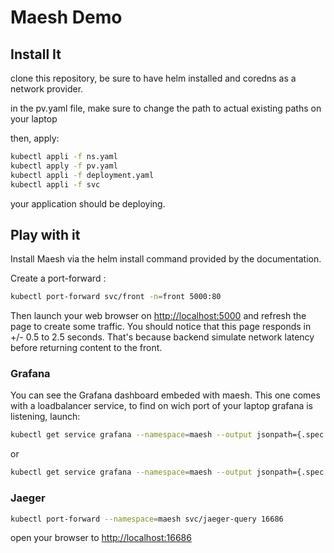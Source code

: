 # Maesh Demo

## Install It

clone this repository, be sure to have helm installed and coredns as a network provider.

in the pv.yaml file, make sure to change the path to actual existing paths on your laptop

then, apply:

```bash
kubectl appli -f ns.yaml
kubectl apply -f pv.yaml
kubectl appli -f deployment.yaml
kubectl appli -f svc
```

your application should be deploying.

## Play with it

Install Maesh via the helm install command provided by the documentation.

Create a port-forward :

```bash
kubectl port-forward svc/front -n=front 5000:80
```

Then launch your web browser on <http://localhost:5000> and refresh the page to create some traffic. You should notice that this page responds in +/- 0.5 to 2.5 seconds. That's because backend simulate network latency before returning content to the front.

### Grafana

You can see the Grafana dashboard embeded with maesh. This one comes with a loadbalancer service, to find on wich port of your laptop grafana is listening, launch:

```bash
kubectl get service grafana --namespace=maesh --output jsonpath={.spec.ports[0].nodePort}
````

or

```bash
kubectl get service grafana --namespace=maesh --output jsonpath={.spec.ports} FIXME
````

### Jaeger

```bash
kubectl port-forward --namespace=maesh svc/jaeger-query 16686
```

open your browser to <http://localhost:16686>
